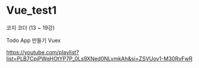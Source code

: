 # Vue_test1

코지 코더 (13 ~ 19강)

Todo App 만들기
Vuex

https://youtube.com/playlist?list=PLB7CpjPWqHOtYP7P_0Ls9XNed0NLvmkAh&si=ZSVUov1-M30RvFwR
